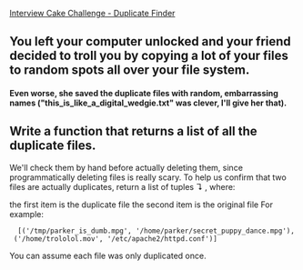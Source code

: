 [Interview Cake Challenge - Duplicate Finder](https://www.google.com "Interview Cake Challenge - Duplicate Finder")

## You left your computer unlocked and your friend decided to troll you by copying a lot of your files to random spots all over your file system.

#### Even worse, she saved the duplicate files with random, embarrassing names ("this_is_like_a_digital_wedgie.txt" was clever, I'll give her that).

## Write a function that returns a list of all the duplicate files.

We'll check them by hand before actually deleting them, since programmatically deleting files is really scary. To help us confirm that two files are actually duplicates, return a list of tuples ↴ , where:

the first item is the duplicate file
the second item is the original file
For example:

```
  [('/tmp/parker_is_dumb.mpg', '/home/parker/secret_puppy_dance.mpg'),
 ('/home/trololol.mov', '/etc/apache2/httpd.conf')]
```

You can assume each file was only duplicated once.
